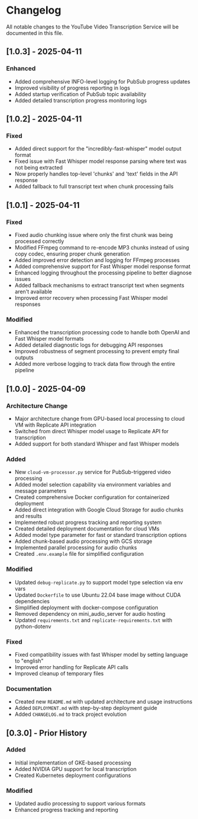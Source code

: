 # Changelog

All notable changes to the YouTube Video Transcription Service will be documented in this file.

## [1.0.3] - 2025-04-11

### Enhanced
- Added comprehensive INFO-level logging for PubSub progress updates
- Improved visibility of progress reporting in logs
- Added startup verification of PubSub topic availability
- Added detailed transcription progress monitoring logs

## [1.0.2] - 2025-04-11

### Fixed
- Added direct support for the "incredibly-fast-whisper" model output format
- Fixed issue with Fast Whisper model response parsing where text was not being extracted
- Now properly handles top-level 'chunks' and 'text' fields in the API response
- Added fallback to full transcript text when chunk processing fails

## [1.0.1] - 2025-04-11

### Fixed
- Fixed audio chunking issue where only the first chunk was being processed correctly
- Modified FFmpeg command to re-encode MP3 chunks instead of using copy codec, ensuring proper chunk generation
- Added improved error detection and logging for FFmpeg processes
- Added comprehensive support for Fast Whisper model response format
- Enhanced logging throughout the processing pipeline to better diagnose issues
- Added fallback mechanisms to extract transcript text when segments aren't available
- Improved error recovery when processing Fast Whisper model responses

### Modified
- Enhanced the transcription processing code to handle both OpenAI and Fast Whisper model formats
- Added detailed diagnostic logs for debugging API responses
- Improved robustness of segment processing to prevent empty final outputs
- Added more verbose logging to track data flow through the entire pipeline

## [1.0.0] - 2025-04-09

### Architecture Change
- Major architecture change from GPU-based local processing to cloud VM with Replicate API integration
- Switched from direct Whisper model usage to Replicate API for transcription
- Added support for both standard Whisper and fast Whisper models

### Added
- New `cloud-vm-processor.py` service for PubSub-triggered video processing
- Added model selection capability via environment variables and message parameters
- Created comprehensive Docker configuration for containerized deployment
- Added direct integration with Google Cloud Storage for audio chunks and results
- Implemented robust progress tracking and reporting system
- Created detailed deployment documentation for cloud VMs
- Added model type parameter for fast or standard transcription options
- Added chunk-based audio processing with GCS storage
- Implemented parallel processing for audio chunks
- Created `.env.example` file for simplified configuration

### Modified
- Updated `debug-replicate.py` to support model type selection via env vars
- Updated `Dockerfile` to use Ubuntu 22.04 base image without CUDA dependencies
- Simplified deployment with docker-compose configuration
- Removed dependency on mini_audio_server for audio hosting
- Updated `requirements.txt` and `replicate-requirements.txt` with python-dotenv

### Fixed
- Fixed compatibility issues with fast Whisper model by setting language to "english"
- Improved error handling for Replicate API calls
- Improved cleanup of temporary files

### Documentation
- Created new `README.md` with updated architecture and usage instructions
- Added `DEPLOYMENT.md` with step-by-step deployment guide
- Added `CHANGELOG.md` to track project evolution

## [0.3.0] - Prior History

### Added
- Initial implementation of GKE-based processing
- Added NVIDIA GPU support for local transcription
- Created Kubernetes deployment configurations

### Modified
- Updated audio processing to support various formats
- Enhanced progress tracking and reporting